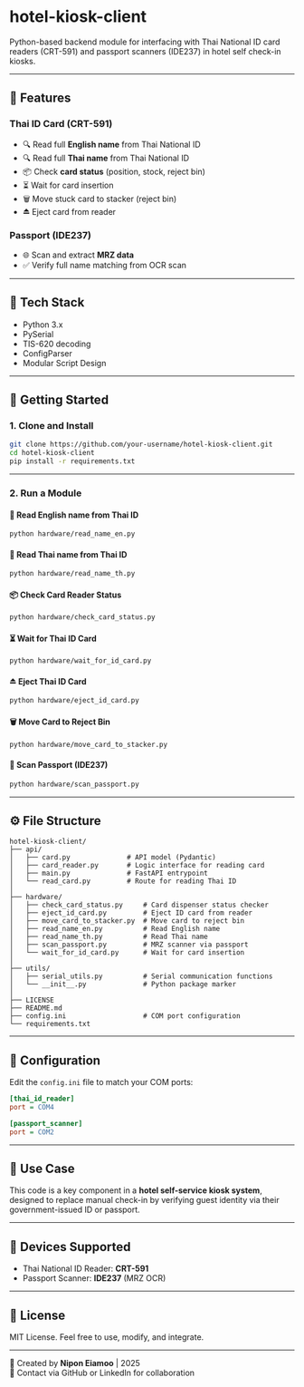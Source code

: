 # hotel-kiosk-client

Python-based backend module for interfacing with Thai National ID card readers (CRT-591) and passport scanners (IDE237) in hotel self check-in kiosks.

---

## 📌 Features

### Thai ID Card (CRT-591)
- 🔍 Read full **English name** from Thai National ID
- 🔍 Read full **Thai name** from Thai National ID
- 📦 Check **card status** (position, stock, reject bin)
- ⏳ Wait for card insertion
- 🗑 Move stuck card to stacker (reject bin)
- ⏏️ Eject card from reader

### Passport (IDE237)
- 🌐 Scan and extract **MRZ data**
- ✅ Verify full name matching from OCR scan

---

## 🧰 Tech Stack

- Python 3.x
- PySerial
- TIS-620 decoding
- ConfigParser
- Modular Script Design

---

## 🚀 Getting Started

### 1. Clone and Install
```bash
git clone https://github.com/your-username/hotel-kiosk-client.git
cd hotel-kiosk-client
pip install -r requirements.txt
```

---

### 2. Run a Module

#### 🪪 Read English name from Thai ID
```bash
python hardware/read_name_en.py
```

#### 🪪 Read Thai name from Thai ID
```bash
python hardware/read_name_th.py
```

#### 📦 Check Card Reader Status
```bash
python hardware/check_card_status.py
```

#### ⏳ Wait for Thai ID Card
```bash
python hardware/wait_for_id_card.py
```

#### ⏏️ Eject Thai ID Card
```bash
python hardware/eject_id_card.py
```

#### 🗑 Move Card to Reject Bin
```bash
python hardware/move_card_to_stacker.py
```

#### 🛂 Scan Passport (IDE237)
```bash
python hardware/scan_passport.py
```

---

## ⚙️ File Structure

```
hotel-kiosk-client/
├── api/
│   ├── card.py              # API model (Pydantic)
│   ├── card_reader.py       # Logic interface for reading card
│   ├── main.py              # FastAPI entrypoint
│   └── read_card.py         # Route for reading Thai ID
│
├── hardware/
│   ├── check_card_status.py     # Card dispenser status checker
│   ├── eject_id_card.py         # Eject ID card from reader
│   ├── move_card_to_stacker.py  # Move card to reject bin
│   ├── read_name_en.py          # Read English name
│   ├── read_name_th.py          # Read Thai name
│   ├── scan_passport.py         # MRZ scanner via passport
│   └── wait_for_id_card.py      # Wait for card insertion
│
├── utils/
│   ├── serial_utils.py          # Serial communication functions
│   └── __init__.py              # Python package marker
│
├── LICENSE
├── README.md
├── config.ini                   # COM port configuration
└── requirements.txt
```

---

## 🔧 Configuration

Edit the `config.ini` file to match your COM ports:

```ini
[thai_id_reader]
port = COM4

[passport_scanner]
port = COM2
```

---

## 💼 Use Case

This code is a key component in a **hotel self-service kiosk system**, designed to replace manual check-in by verifying guest identity via their government-issued ID or passport.

---

## 🪪 Devices Supported

- Thai National ID Reader: **CRT-591**
- Passport Scanner: **IDE237** (MRZ OCR)

---

## 📜 License

MIT License. Feel free to use, modify, and integrate.

---

📢 Created by **Nipon Eiamoo** | 2025  
🔗 Contact via GitHub or LinkedIn for collaboration
